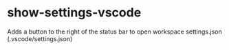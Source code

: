 # show-settings-vscode

Adds a button to the right of the status bar to open workspace settings.json (.vscode/settings.json)

